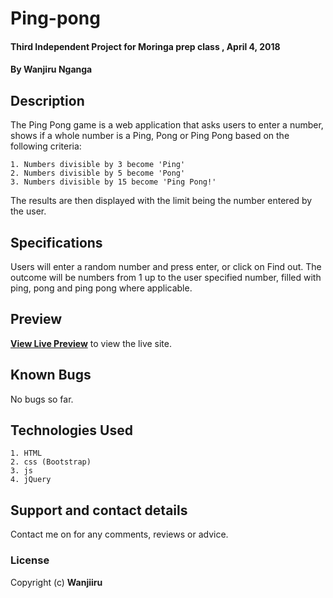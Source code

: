# Ping-pong
#### Third Independent Project for Moringa prep class , April 4, 2018
#### By **Wanjiru Nganga**

## Description
The Ping Pong game is a web application that asks users to enter a number, shows if a whole number is a Ping, Pong or Ping Pong based on the following criteria:

    1. Numbers divisible by 3 become 'Ping'
    2. Numbers divisible by 5 become 'Pong'
    3. Numbers divisible by 15 become 'Ping Pong!'
    
The results are then displayed with the limit being the number entered by the user.

## Specifications
Users will enter a random number and press enter, or click on Find out.
The outcome will be numbers from 1 up to the user specified number, filled with ping, pong and ping pong where applicable.

## Preview
**[View Live Preview](https://wanjiiru.github.io/Ping-pong)** to view the live site.

## Known Bugs
No bugs so far.

## Technologies Used
    1. HTML
    2. css (Bootstrap)
    3. js
    4. jQuery

## Support and contact details
Contact me on for any comments, reviews or advice.

### License
Copyright (c) **Wanjiiru**